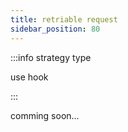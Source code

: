 ```yaml
---
title: retriable request
sidebar_position: 80
---
```


:::info strategy type

use hook

:::

comming soon...
